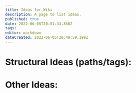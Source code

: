 ```yaml
---
title: Ideas for Wiki
description: A page to list ideas.
published: true
date: 2022-06-05T20:51:33.850Z
tags: 
editor: markdown
dateCreated: 2022-06-05T20:48:59.188Z
---
```


# Structural Ideas (paths/tags):

# Other Ideas:
